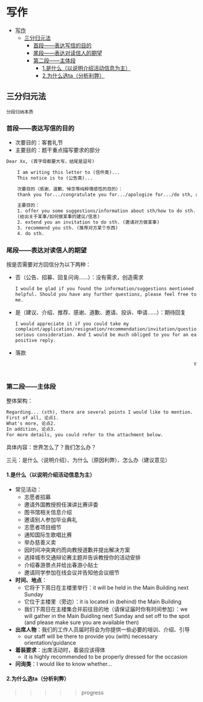 # 写作

- [写作](#写作)
  - [三分归元法](#三分归元法)
    - [首段——表达写信的目的](#首段表达写信的目的)
    - [尾段——表达对读信人的期望](#尾段表达对读信人的期望)
    - [第二段——主体段](#第二段主体段)
      - [1.是什么（以说明介绍活动信息为主）](#1是什么以说明介绍活动信息为主)
      - [2.为什么选ta（分析利弊）](#2为什么选ta分析利弊)

## 三分归元法

`分段归纳本质`

### 首段——表达写信的目的

- 次要目的：客套礼节
- 主要目的：题干重点描写要求的部分

```txt
Dear Xx, (首字母都要大写，结尾是逗号)

    I am writing this letter to (信件类)...
    This notice is to (公告类)...

    次要目的（感谢、道歉、悼念等纯粹情感性的目的）：
    thank you for.../congratulate you for.../apologize for.../do sth, and to...

    主要目的：
    1. offer you some suggestions/information about sth/how to do sth.
    (给出关于某事/如何做某事的建议/信息)
    2. extend you an invitation to do sth. (邀请对方做某事)
    3. recommend you sth. (推荐对方某个东西)
    4. do sth.
```

### 尾段——表达对读信人的期望

按是否需要对方回信分为以下两种：

- 否（公告、招募、回复问询……）：没有需求，创造需求

  ```txt
  I would be glad if you found the information/suggestions mentioned above
  helpful. Should you have any further questions, please feel free to contact
  me.
  ```

- 是（建议、介绍、推荐、感谢、道歉、邀请、投诉、申请……）：期待回复

  ```txt
  I would appreciate it if you could take my
  complaint/application/resignation/recommendation/invitation/questions into
  serious consideration. And I would be much obliged to you for an early and
  positive reply.
  ```

- 落款

  ```txt
                                                                    Yours truly,
                                                                        Li Ming
  ```

### 第二段——主体段

整体架构：

```txt
Regarding... (sth), there are several points I would like to mention.
First of all, 论点1.
What's more, 论点2.
In addition, 论点3.
For more details, you could refer to the attachment below.
```

具体内容：世界怎么了？我们怎么办？

三元：是什么（说明介绍）、为什么（原因利弊）、怎么办（建议意见）

#### 1.是什么（以说明介绍活动信息为主）

- 常见活动：
  - 志愿者招募
  - 邀请外国教授担任演讲比赛评委
  - 图书馆相关信息介绍
  - 邀请别人参加毕业典礼
  - 志愿者项目细节
  - 通知国际生歌唱比赛
  - 举办慈善义卖
  - 因时间冲突爽约而向教授道歉并提出解决方案
  - 选择城市交通辩论赛主题并告诉教授你的活动安排
  - 介绍春游景点并给出春游小贴士
  - 邀请同学参加在线会议并告知他会议细节
- **时间、地点**：
  - 它将于下周日在主楼里举行：it will be held in the Main Building next Sunday
  - 它位于主楼里（旁边）：it is located in (behind) the Main Building
  - 我们下周日在主楼集合并前往目的地（请保证届时你有时间参加）：we will gather in the
    Main Buidling next Sunday and set off to the spot (and please make sure
    you are available then)
- **出席人物**：我们的工作人员届时将会为你提供一些必要的培训、介绍、引导
  - our staff will be there to provide you (with) necessary
    orientation/guidance
- **着装要求**：出席活动时，着装应该得体
  - it is highly recommended to be properly dressed for the occasion
- **问询类**：I would like to know whether...

#### 2.为什么选ta（分析利弊）

>>>>> progress
